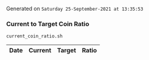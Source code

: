 Generated on `Saturday 25-September-2021 at 13:35:53`

### Current to Target Coin Ratio
`current_coin_ratio.sh`

Date|Current|Target|Ratio
---|---|---|---
